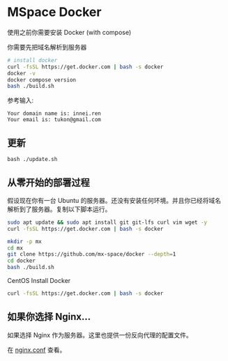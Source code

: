 # MSpace Docker

使用之前你需要安装 Docker (with compose)

你需要先把域名解析到服务器

```bash
# install docker
curl -fsSL https://get.docker.com | bash -s docker
docker -v
docker compose version
bash ./build.sh
```

参考输入:

```
Your domain name is: innei.ren
Your email is: tukon@gmail.com
```

## 更新

```
bash ./update.sh
```

## 从零开始的部署过程

假设现在你有一台 Ubuntu 的服务器。还没有安装任何环境。并且你已经将域名解析到了服务器。复制以下脚本运行。

```bash
sudo apt update && sudo apt install git git-lfs curl vim wget -y
curl -fsSL https://get.docker.com | bash -s docker

mkdir -p mx
cd mx
git clone https://github.com/mx-space/docker --depth=1
cd docker
bash ./build.sh
```

CentOS Install Docker

```bash
curl -fsSL https://get.docker.com | bash -s docker
```

## 如果你选择 Nginx...

如果选择 Nginx 作为服务器。这里也提供一份反向代理的配置文件。

在 [nginx.conf](./configs/nginx.conf) 查看。
